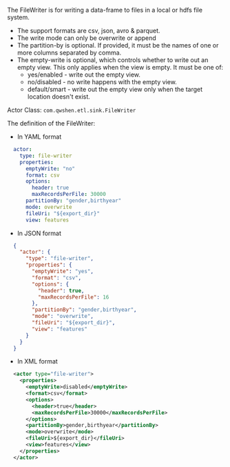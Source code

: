 The FileWriter is for writing a data-frame to files in a local or hdfs file system.

- The support formats are csv, json, avro & parquet.
- The write mode can only be overwrite or append
- The partition-by is optional. If provided, it must be the names of one or more columns separated by comma.
- The empty-write is optional, which controls whether to write out an empty view. This only applies when the view is empty. It must be one of:
  - yes/enabled - write out the empty view.
  - no/disabled - no write happens with the empty view.
  - default/smart - write out the empty view only when the target location doesn't exist.

Actor Class: `com.qwshen.etl.sink.FileWriter`

The definition of the FileWriter:

- In YAML format
```yaml
  actor:
    type: file-writer
    properties:
      emptyWrite: "no"
      format: csv
      options:
        header: true
        maxRecordsPerFile: 30000
      partitionBy: "gender,birthyear"
      mode: overwrite
      fileUri: "${export_dir}"
      view: features
```

- In JSON format
```json
  {
    "actor": {
      "type": "file-writer",
      "properties": {
        "emptyWrite": "yes",
        "format": "csv",
        "options": {
          "header": true,
          "maxRecordsPerFile": 16
        },
        "partitionBy": "gender,birthyear",
        "mode": "overwrite",
        "fileUri": "${export_dir}",
        "view": "features"
      }
    }
  }
```

- In XML format
```xml
  <actor type="file-writer">
    <properties>
      <emptyWrite>disabled</emptyWrite>  
      <format>csv</format>
      <options>
        <header>true</header>
        <maxRecordsPerFile>30000</maxRecordsPerFile>
      </options>
      <partitionBy>gender,birthyear</partitionBy>
      <mode>overwrite</mode>
      <fileUri>${export_dir}</fileUri>
      <view>features</view>
    </properties>
  </actor>
```
